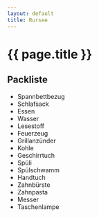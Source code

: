 ```yaml
---
layout: default
title: Rursee
---
```


# {{ page.title }}

## Packliste

- Spannbettbezug
- Schlafsack
- Essen
- Wasser
- Lesestoff
- Feuerzeug
- Grillanzünder
- Kohle
- Geschirrtuch
- Spüli
- Spülschwamm
- Handtuch
- Zahnbürste
- Zahnpasta
- Messer
- Taschenlampe
